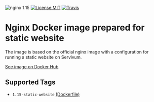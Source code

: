 ![nginx 1.15](https://img.shields.io/badge/nginx-1.15-brightgreen.svg?style=flat-square) [![License MIT](https://img.shields.io/badge/license-MIT-blue.svg?style=flat-square)](https://opensource.org/licenses/MIT) [![Travis](https://img.shields.io/travis/servivum/docker-nginx.svg?style=flat-square)](https://travis-ci.org/servivum/docker-nginx)

# Nginx Docker image prepared for static website

The image is based on the official nginx image with a configuration for running a static website on Servivum.

[See image on Docker Hub](https://hub.docker.com/r/servivum/nginx/)

## Supported Tags

- `1.15-static-website` [(Dockerfile)](https://github.com/servivum/docker-nginx/blob/master/1.15/static-website/Dockerfile)